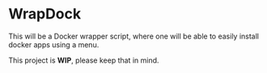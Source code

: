 # WrapDock

This will be a Docker wrapper script, where one will be able to easily install docker apps using a menu.

This project is **WIP**, please keep that in mind.